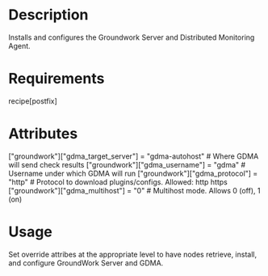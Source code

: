 Description
===========
Installs and configures the Groundwork Server and Distributed Monitoring Agent.

Requirements
============
recipe[postfix]

Attributes
==========
["groundwork"]["gdma_target_server"] = "gdma-autohost" # Where GDMA will send check results
["groundwork"]["gdma_username"] = "gdma"               # Username under which GDMA will run
["groundwork"]["gdma_protocol"] = "http"               # Protocol to download plugins/configs. Allowed: http https
["groundwork"]["gdma_multihost"] = "0"                      # Multihost mode. Allows 0 (off), 1 (on)

Usage
=====
Set override attribes at the appropriate level to have nodes retrieve, install, and configure GroundWork Server and GDMA.
